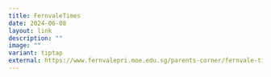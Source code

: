 ```yaml
---
title: FernvaleTimes
date: 2024-06-08
layout: link
description: ""
image: ""
variant: tiptap
external: https://www.fernvalepri.moe.edu.sg/parents-corner/fernvale-times-2024/
---
```

